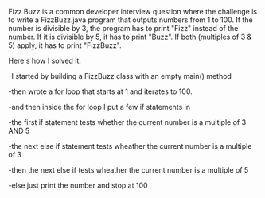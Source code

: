 Fizz Buzz is a common developer interview question where
the challenge is to write a FizzBuzz.java program that outputs numbers from 1 to 100.
If the number is divisible by 3, the program has to print "Fizz" instead of the number. 
If it is divisible by 5, it has to print "Buzz". If both (multiples of 3 & 5) apply, it has to print "FizzBuzz".

Here's how I solved it:

-I started by building a FizzBuzz class with an empty main() method

-then wrote a for loop that starts at 1 and iterates to 100.

-and then inside the for loop I put a few if statements in

-the first if statement tests whether the current number is a multiple of 3 AND 5

-the next else if statement tests wheather the current number is a multiple of 3

-then the next else if tests wheather the current number is a multiple of 5

-else just print the number and stop at 100



